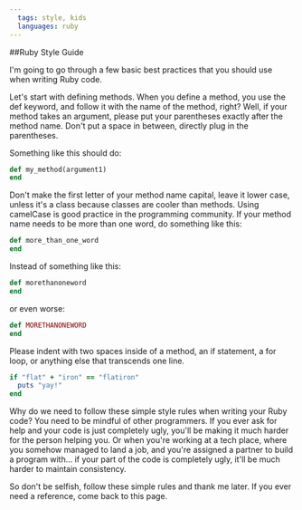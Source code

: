 ```yaml
---
  tags: style, kids
  languages: ruby
---
```


##Ruby Style Guide

I'm going to go through a few basic best practices that you should use when writing Ruby code.

Let's start with defining methods. When you define a method, you use the def keyword, and follow it with the name of the method, right? Well, if your method takes an argument, please put your parentheses exactly after the method name. Don't put a space in between, directly plug in the parentheses.

Something like this should do: 

```ruby
def my_method(argument1)
end
```

Don't make the first letter of your method name capital, leave it lower case, unless it's a class because classes are cooler than methods. Using camelCase is good practice in the programming community. If your method name needs to be more than one word, do something like this:

```ruby
def more_than_one_word
end
```

Instead of something like this:

```ruby
def morethanoneword
end
```

or even worse:

```ruby
def MORETHANONEWORD
end
```

Please indent with two spaces inside of a method, an if statement, a for loop, or anything else that transcends one line.

```ruby
if "flat" + "iron" == "flatiron"
  puts "yay!"
end
```

Why do we need to follow these simple style rules when writing your Ruby code? You need to be mindful of other programmers. If you ever ask for help and your code is just completely ugly, you'll be making it much harder for the person helping you. Or when you're working at a tech place, where you somehow managed to land a job, and you're assigned a partner to build a program with... if your part of the code is completely ugly, it'll be much harder to maintain consistency.

So don't be selfish, follow these simple rules and thank me later. If you ever need a reference, come back to this page. 


